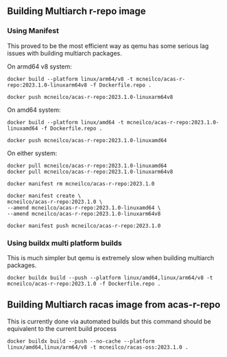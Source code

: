 ## Building Multiarch r-repo image

### Using Manifest 

This proved to be the most efficient way as qemu has some serious lag issues with building multiarch packages.

On armd64 v8 system:
```
docker build --platform linux/arm64/v8 -t mcneilco/acas-r-repo:2023.1.0-linuxarm64v8 -f Dockerfile.repo .

docker push mcneilco/acas-r-repo:2023.1.0-linuxarm64v8
```

On amd64 system:
```
docker build --platform linux/amd64 -t mcneilco/acas-r-repo:2023.1.0-linuxamd64 -f Dockerfile.repo .

docker push mcneilco/acas-r-repo:2023.1.0-linuxamd64
```

On either system:

```
docker pull mcneilco/acas-r-repo:2023.1.0-linuxamd64 
docker pull mcneilco/acas-r-repo:2023.1.0-linuxarm64v8

docker manifest rm mcneilco/acas-r-repo:2023.1.0

docker manifest create \
mcneilco/acas-r-repo:2023.1.0 \
--amend mcneilco/acas-r-repo:2023.1.0-linuxamd64 \
--amend mcneilco/acas-r-repo:2023.1.0-linuxarm64v8

docker manifest push mcneilco/acas-r-repo:2023.1.0
```

### Using buildx multi platform builds

This is much simpler but qemu is extremely slow when building multiarch packages.

```
docker buildx build --push --platform linux/amd64,linux/arm64/v8 -t mcneilco/acas-r-repo:2023.1.0 -f Dockerfile.repo .
```


## Building Multiarch racas image from acas-r-repo

This is currently done via automated builds but this command should be equivalent to the current build process
```
docker buildx build --push --no-cache --platform linux/amd64,linux/arm64/v8 -t mcneilco/racas-oss:2023.1.0 .
```
